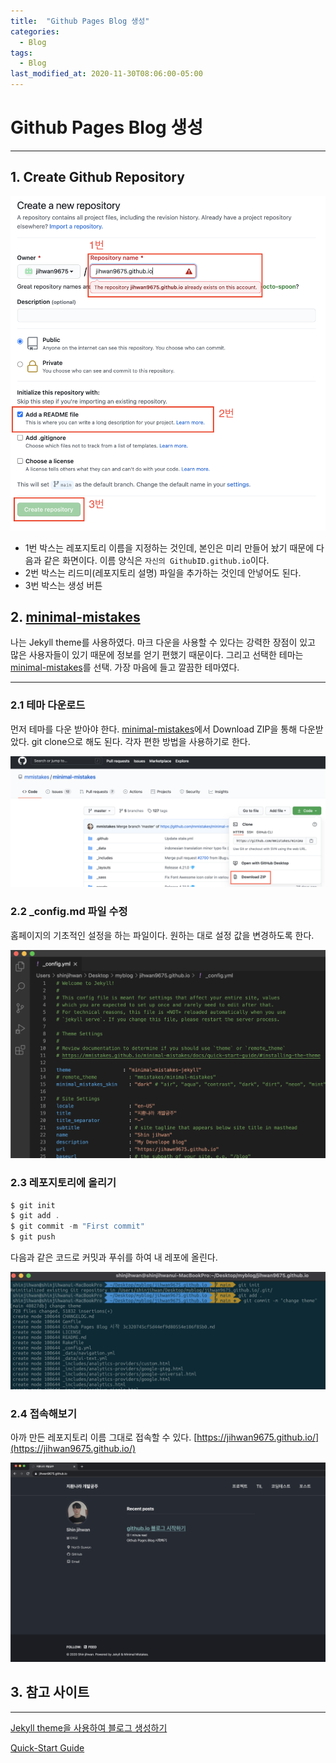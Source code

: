 ```yaml
---
title:  "Github Pages Blog 생성"
categories:
  - Blog
tags:
  - Blog
last_modified_at: 2020-11-30T08:06:00-05:00
---
```



# Github Pages Blog 생성

---

## 1. Create Github Repository

![1.png](/assets/images/2020-11-30-Create-Github-Pages-Blog/1.png)

- 1번 박스는 레포지토리 이름을 지정하는 것인데, 본인은 미리 만들어 놨기 때문에 다음과 같은 화면이다. 이름 양식은 `자신의 GithubID.github.io`이다.
- 2번 박스는 리드미(레포지토리 설명) 파일을 추가하는 것인데 안넣어도 된다.
- 3번 박스는 생성 버튼

## 2. [minimal-mistakes](https://github.com/mmistakes/minimal-mistakes)

나는 Jekyll theme를 사용하였다. 마크 다운을 사용할 수 있다는 강력한 장점이 있고 많은 사용자들이 있기 때문에 정보를 얻기 편했기 때문이다. 그리고 선택한 테마는 [minimal-mistakes](https://github.com/mmistakes/minimal-mistakes)를 선택. 가장 마음에 들고 깔끔한 테마였다.

---

### 2.1 테마 다운로드

먼저 테마를 다운 받아야 한다. [minimal-mistakes](https://github.com/mmistakes/minimal-mistakes)에서 Download ZIP을 통해 다운받았다. git clone으로 해도 된다. 각자 편한 방법을 사용하기로 한다.

![2.png](/assets/images/2020-11-30-Create-Github-Pages-Blog/2.png)
### 2.2 _config.md 파일 수정

홈페이지의 기초적인 설정을 하는 파일이다. 원하는 대로 설정 값을 변경하도록 한다.

![3.png](/assets/images/2020-11-30-Create-Github-Pages-Blog/3.png)
### 2.3 레포지토리에 올리기

```powershell
$ git init
$ git add .
$ git commit -m "First commit"
$ git push
```

다음과 같은 코드로 커밋과 푸쉬를 하여 내 레포에 올린다.

![4.png](/assets/images/2020-11-30-Create-Github-Pages-Blog/4.png)

### 2.4 접속해보기

아까 만든 레포지토리 이름 그대로 접속할 수 있다. [https://jihwan9675.github.io/](https://jihwan9675.github.io/)

![5.png](/assets/images/2020-11-30-Create-Github-Pages-Blog/5.png)

## 3. 참고 사이트

---

[Jekyll theme을 사용하여 블로그 생성하기](https://devinlife.com/howto%20github%20pages/new-blog-from-template/)

[Quick-Start Guide](https://mmistakes.github.io/minimal-mistakes/docs/quick-start-guide/)